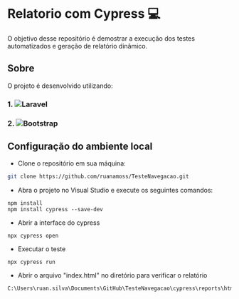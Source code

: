 # Relatorio com Cypress 💻
O objetivo desse repositório é demostrar a execução dos testes automatizados e geração de relatório dinâmico.

## Sobre
O projeto é desenvolvido utilizando:
### 1. ![Laravel](https://christoshrousis.com/static/ec59f19f3cc66e05c97285c372f40e78/045fd/cypress-bw.png)
### 2. ![Bootstrap](https://th.bing.com/th/id/OIP.LozMy7iX-eo7YX52U8gbuwAAAA?rs=1&pid=ImgDetMain)

## Configuração do ambiente local
- Clone o repositório em sua máquina:
```bash
git clone https://github.com/ruanamoss/TesteNavegacao.git
```
- Abra o projeto no Visual Studio e execute os seguintes comandos:
```
npm install
npm install cypress --save-dev
```
- Abrir a interface do cypress
```
npx cypress open
```
- Executar o teste
```
npx cypress run
```
- Abrir o arquivo "index.html" no diretório para verificar o relatório
```
C:\Users\ruan.silva\Documents\GitHub\TesteNavegacao\cypress\reports\html
```
